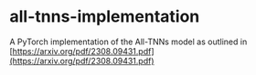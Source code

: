 # all-tnns-implementation

A PyTorch implementation of the All-TNNs model as outlined in [https://arxiv.org/pdf/2308.09431.pdf](https://arxiv.org/pdf/2308.09431.pdf)
